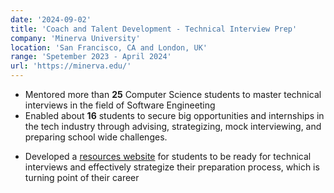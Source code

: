 ```yaml
---
date: '2024-09-02'
title: 'Coach and Talent Development - Technical Interview Prep'
company: 'Minerva University'
location: 'San Francisco, CA and London, UK'
range: 'Spetember 2023 - April 2024'
url: 'https://minerva.edu/'
---
```


- Mentored more than <strong>25</strong> Computer Science students to master technical interviews in the field of Software Engineeting
- Enabled about <strong>16</strong> students to secure big opportunities and internships in the tech industry through advising, strategizing, mock interviewing, and preparing school wide challenges.
- <p> Developed a  <a target="_blank" href="https://coda.io/@nathe/cs-interview-preparation-mu">resources website</a> for students to be ready for technical interviews and effectively strategize their preparation process, which is turning point of their career</p>
